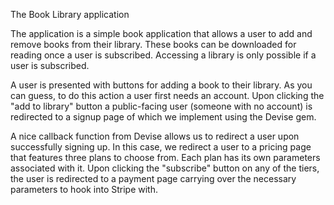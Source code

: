 The Book Library application

The application is a simple book application that allows a user to add and remove books from their library. These books can be downloaded for reading once a user is subscribed. Accessing a library is only possible if a user is subscribed.

A user is presented with buttons for adding a book to their library. As you can guess, to do this action a user first needs an account. Upon clicking the "add to library" button a public-facing user (someone with no account) is redirected to a signup page of which we implement using the Devise gem. 

A nice callback function from Devise allows us to redirect a user upon successfully signing up. In this case, we redirect a user to a pricing page that features three plans to choose from. Each plan has its own parameters associated with it. Upon clicking the "subscribe" button on any of the tiers, the user is redirected to a payment page carrying over the necessary parameters to hook into Stripe with. 
